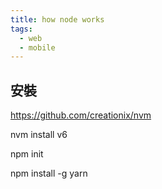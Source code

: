 ```yaml
---
title: how node works
tags:
  - web
  - mobile
---
```


## 安裝

https://github.com/creationix/nvm

nvm install v6

npm init

npm install -g yarn

